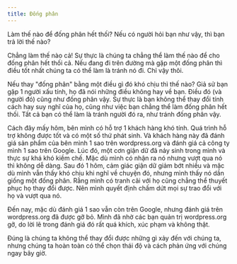 ```yaml
---
title: Đống phân
---
```


Làm thế nào để đống phân hết thối? Nếu có người hỏi bạn như vậy, thì bạn trả lời thế nào?

Chẳng làm thế nào cả! Sự thực là chúng ta chẳng thể làm thế nào để cho đống phân hết thối cả. Nếu đang đi trên đường mà gặp một đống phân thì điều tốt nhất chúng ta có thể làm là tránh nó đi. Chỉ vậy thôi.

Nếu thay "đống phân" bằng một điều gì đó khó chịu thì thế nào? Giả sử bạn gặp 1 người xấu tính, họ đã nói những điều không hay về bạn. Điều đó (và người đó) cũng như đống phân vậy. Sự thực là bạn không thể thay đổi tính cách hay suy nghĩ của họ, cũng như việc bạn chẳng thể làm đống phân hết thối. Tất cả bạn có thể làm là tránh người đó ra, như tránh đống phân vậy.

Cách đây mấy hôm, bên mình có hỗ trợ 1 khách hàng khó tính. Quá trình hỗ trợ không được tốt và có một số thứ phát sinh. Và khách hàng này đã đánh giá sản phẩm của bên mình 1 sao trên wordpress.org và đánh giá cả công ty mình 1 sao trên Google. Lúc đó, một cơn giận dữ đã nảy sinh trong mình và thực sự khá khó kiềm chế. Mặc dù mình có nhận ra nó nhưng vượt qua nó thì không dễ dàng. Sau đó 1 hôm, cảm giác giận dữ giảm bớt nhiều và mặc dù mình vẫn thấy khó chịu khi nghĩ về chuyện đó, nhưng mình thấy nó dần giống một đống phân. Rằng mình có tranh cãi với họ cũng chẳng thể thuyết phục họ thay đổi được. Nên mình quyết định chấm dứt mọi sự trao đổi với họ và vượt qua nó.

Đến nay, mặc dù đánh giá 1 sao vẫn còn trên Google, nhưng đánh giá trên wordpress.org đã được gỡ bỏ. Mình đã nhờ các bạn quản trị wordpress.org gỡ, do lời lẽ trong đánh giá đó rất quá khích, xúc phạm và không thật.

Đúng là chúng ta không thể thay đổi được những gì xảy đến với chúng ta, nhưng chúng ta hoàn toàn có thể chọn thái độ và cách phản ứng với chúng ngay bây giờ.
